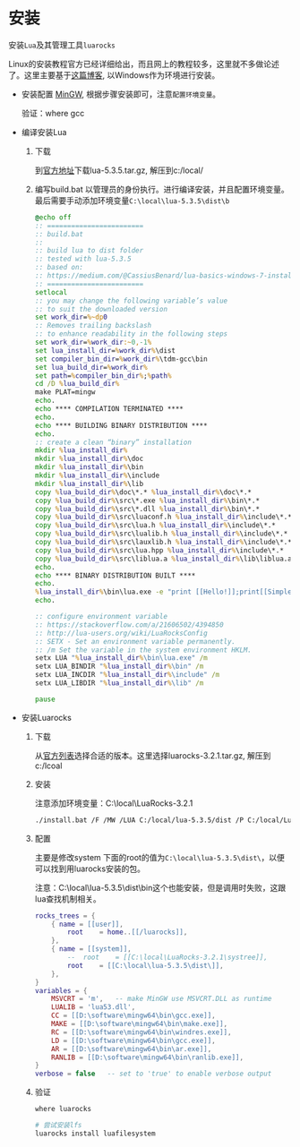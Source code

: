 # 安装

安装```Lua```及其管理工具```luarocks```

Linux的安装教程官方已经详细给出，而且网上的教程较多，这里就不多做论述了。这里主要基于[这篇博客](https://blog.csdn.net/techfield/article/details/82896403), 以Windows作为环境进行安装。

* 安装配置 [MinGW](https://nuwen.net/files/mingw/mingw-16.0.exe), 根据步骤安装即可，注意```配置环境变量```。

    验证：where gcc

* 编译安装Lua

    1. 下载

        到[官方地址](http://www.lua.org/ftp/ )下载lua-5.3.5.tar.gz, 解压到c:/local/

    2. 编写build.bat 以管理员的身份执行。进行编译安装，并且配置环境变量。最后需要手动添加环境变量```C:\local\lua-5.3.5\dist\b```

        ```bat
        @echo off
        :: ========================
        :: build.bat
        ::
        :: build lua to dist folder
        :: tested with lua-5.3.5
        :: based on:
        :: https://medium.com/@CassiusBenard/lua-basics-windows-7-installation-and-running-lua-files-from-the-command-line-e8196e988d71
        :: ========================
        setlocal
        :: you may change the following variable’s value
        :: to suit the downloaded version
        set work_dir=%~dp0
        :: Removes trailing backslash
        :: to enhance readability in the following steps
        set work_dir=%work_dir:~0,-1%
        set lua_install_dir=%work_dir%\dist
        set compiler_bin_dir=%work_dir%\tdm-gcc\bin
        set lua_build_dir=%work_dir%
        set path=%compiler_bin_dir%;%path%
        cd /D %lua_build_dir%
        make PLAT=mingw
        echo.
        echo **** COMPILATION TERMINATED ****
        echo.
        echo **** BUILDING BINARY DISTRIBUTION ****
        echo.
        :: create a clean “binary” installation
        mkdir %lua_install_dir%
        mkdir %lua_install_dir%\doc
        mkdir %lua_install_dir%\bin
        mkdir %lua_install_dir%\include
        mkdir %lua_install_dir%\lib
        copy %lua_build_dir%\doc\*.* %lua_install_dir%\doc\*.*
        copy %lua_build_dir%\src\*.exe %lua_install_dir%\bin\*.*
        copy %lua_build_dir%\src\*.dll %lua_install_dir%\bin\*.*
        copy %lua_build_dir%\src\luaconf.h %lua_install_dir%\include\*.*
        copy %lua_build_dir%\src\lua.h %lua_install_dir%\include\*.*
        copy %lua_build_dir%\src\lualib.h %lua_install_dir%\include\*.*
        copy %lua_build_dir%\src\lauxlib.h %lua_install_dir%\include\*.*
        copy %lua_build_dir%\src\lua.hpp %lua_install_dir%\include\*.*
        copy %lua_build_dir%\src\liblua.a %lua_install_dir%\lib\liblua.a
        echo.
        echo **** BINARY DISTRIBUTION BUILT ****
        echo.
        %lua_install_dir%\bin\lua.exe -e "print [[Hello!]];print[[Simple Lua test successful!!!]]"
        echo.

        :: configure environment variable
        :: https://stackoverflow.com/a/21606502/4394850
        :: http://lua-users.org/wiki/LuaRocksConfig
        :: SETX - Set an environment variable permanently.
        :: /m Set the variable in the system environment HKLM.
        setx LUA "%lua_install_dir%\bin\lua.exe" /m
        setx LUA_BINDIR "%lua_install_dir%\bin" /m
        setx LUA_INCDIR "%lua_install_dir%\include" /m
        setx LUA_LIBDIR "%lua_install_dir%\lib" /m

        pause

        ```

* 安装Luarocks

    1. 下载

        从[官方列表](http://luarocks.github.io/luarocks/releases/)选择合适的版本。这里选择luarocks-3.2.1.tar.gz, 解压到c:/lcoal

    2. 安装

        注意添加环境变量：C:\local\LuaRocks-3.2.1

        ```bash
        ./install.bat /F /MW /LUA C:/local/lua-5.3.5/dist /P C:/local/LuaRocks-3.2.1 /NOADMIN /SELFCONTAINED /Q
        ```

    3. 配置

        主要是修改system 下面的root的值为```C:\local\lua-5.3.5\dist\```，以便可以找到用luarocks安装的包。

        注意：C:\local\lua-5.3.5\dist\bin这个也能安装，但是调用时失败，这跟lua查找机制相关。

        ```lua
        rocks_trees = {
            { name = [[user]],
                root    = home..[[/luarocks]],
            },
            { name = [[system]],
                --  root    = [[C:\local\LuaRocks-3.2.1\systree]],
                root    = [[C:\local\lua-5.3.5\dist\]],
            },
        }
        variables = {
            MSVCRT = 'm',   -- make MinGW use MSVCRT.DLL as runtime
            LUALIB = 'lua53.dll',
            CC = [[D:\software\mingw64\bin\gcc.exe]],
            MAKE = [[D:\software\mingw64\bin\make.exe]],
            RC = [[D:\software\mingw64\bin\windres.exe]],
            LD = [[D:\software\mingw64\bin\gcc.exe]],
            AR = [[D:\software\mingw64\bin\ar.exe]],
            RANLIB = [[D:\software\mingw64\bin\ranlib.exe]],
        }
        verbose = false   -- set to 'true' to enable verbose output

        ````

    4. 验证

        ```bash
        where luarocks

        # 尝试安装lfs
        luarocks install luafilesystem
        ```
